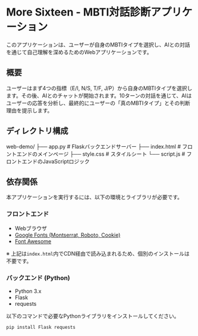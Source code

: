 # More Sixteen - MBTI対話診断アプリケーション

このアプリケーションは、ユーザーが自身のMBTIタイプを選択し、AIとの対話を通じて自己理解を深めるためのWebアプリケーションです。

## 概要

ユーザーはまず4つの指標（E/I, N/S, T/F, J/P）から自身のMBTIタイプを選択します。その後、AIとのチャットが開始されます。10ターンの対話を通じて、AIはユーザーの応答を分析し、最終的にユーザーの「真のMBTIタイプ」とその判断理由を提示します。

## ディレクトリ構成

web-demo/
├── app.py          # Flaskバックエンドサーバー
├── index.html      # フロントエンドのメインページ
├── style.css       # スタイルシート
└── script.js       # フロントエンドのJavaScriptロジック

## 依存関係

本アプリケーションを実行するには、以下の環境とライブラリが必要です。

### フロントエンド

-   Webブラウザ
-   [Google Fonts (Montserrat, Roboto, Cookie)](https://fonts.google.com/)
-   [Font Awesome](https://fontawesome.com/)

※ 上記は`index.html`内でCDN経由で読み込まれるため、個別のインストールは不要です。

### バックエンド (Python)

-   Python 3.x
-   Flask
-   requests

以下のコマンドで必要なPythonライブラリをインストールしてください。

```bash
pip install Flask requests

